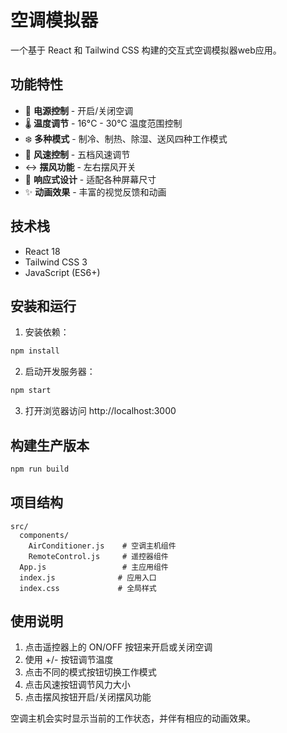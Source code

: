# 空调模拟器

一个基于 React 和 Tailwind CSS 构建的交互式空调模拟器web应用。

## 功能特性

- 🔌 **电源控制** - 开启/关闭空调
- 🌡️ **温度调节** - 16°C - 30°C 温度范围控制
- ❄️ **多种模式** - 制冷、制热、除湿、送风四种工作模式
- 💨 **风速控制** - 五档风速调节
- ↔️ **摆风功能** - 左右摆风开关
- 📱 **响应式设计** - 适配各种屏幕尺寸
- ✨ **动画效果** - 丰富的视觉反馈和动画

## 技术栈

- React 18
- Tailwind CSS 3
- JavaScript (ES6+)

## 安装和运行

1. 安装依赖：
```bash
npm install
```

2. 启动开发服务器：
```bash
npm start
```

3. 打开浏览器访问 http://localhost:3000

## 构建生产版本

```bash
npm run build
```

## 项目结构

```
src/
  components/
    AirConditioner.js    # 空调主机组件
    RemoteControl.js     # 遥控器组件
  App.js                 # 主应用组件
  index.js              # 应用入口
  index.css             # 全局样式
```

## 使用说明

1. 点击遥控器上的 ON/OFF 按钮来开启或关闭空调
2. 使用 +/- 按钮调节温度
3. 点击不同的模式按钮切换工作模式
4. 点击风速按钮调节风力大小
5. 点击摆风按钮开启/关闭摆风功能

空调主机会实时显示当前的工作状态，并伴有相应的动画效果。
